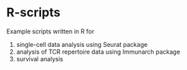 # R-scripts
Example scripts written in R for 
1. single-cell data analysis using Seurat package
2. analysis of TCR repertoire data using Immunarch package
3. survival analysis
